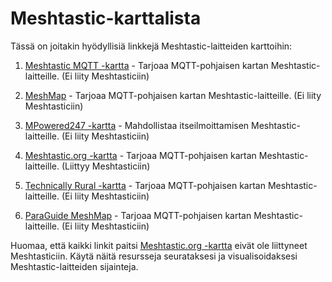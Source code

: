 # Meshtastic-karttalista

Tässä on joitakin hyödyllisiä linkkejä Meshtastic-laitteiden karttoihin:

1. [Meshtastic MQTT -kartta](https://meshtastic.liamcottle.net/) - Tarjoaa MQTT-pohjaisen kartan Meshtastic-laitteille. (Ei liity Meshtasticiin)

2. [MeshMap](https://meshmap.net/) - Tarjoaa MQTT-pohjaisen kartan Meshtastic-laitteille. (Ei liity Meshtasticiin)

3. [MPowered247 -kartta](https://map.mpowered247.com/) - Mahdollistaa itseilmoittamisen Meshtastic-laitteille. (Ei liity Meshtasticiin)

4. [Meshtastic.org -kartta](https://map.meshtastic.org/) - Tarjoaa MQTT-pohjaisen kartan Meshtastic-laitteille. (Liittyy Meshtasticiin)

5. [Technically Rural -kartta](https://map.technicallyrural.com/) - Tarjoaa MQTT-pohjaisen kartan Meshtastic-laitteille. (Ei liity Meshtasticiin)

6. [ParaGuide MeshMap](https://ws.paraguide.in/meshmap/) - Tarjoaa MQTT-pohjaisen kartan Meshtastic-laitteille. (Ei liity Meshtasticiin)

Huomaa, että kaikki linkit paitsi [Meshtastic.org -kartta](https://map.meshtastic.org/) eivät ole liittyneet Meshtasticiin. Käytä näitä resursseja seurataksesi ja visualisoidaksesi Meshtastic-laitteiden sijainteja.
